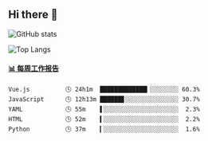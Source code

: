 ## Hi there 👋

![GitHub stats](https://github-readme-stats.orilight.top/api?username=orilights)

![Top Langs](https://github-readme-stats.orilight.top/api/top-langs/?username=orilights&layout=compact)

<!-- waka-box start -->
#### <a href="https://gist.github.com/92c8d5b388768c10efcba86e82b7c4fb" target="_blank">📊 每周工作报告</a>
```text
Vue.js          🕓 24h1m  █████████████▎░░░░░░░░ 60.3%
JavaScript      🕓 12h13m ██████▊░░░░░░░░░░░░░░░ 30.7%
YAML            🕓 55m    ▌░░░░░░░░░░░░░░░░░░░░░  2.3%
HTML            🕓 52m    ▍░░░░░░░░░░░░░░░░░░░░░  2.2%
Python          🕓 37m    ▎░░░░░░░░░░░░░░░░░░░░░  1.6%
```
<!-- Powered by https://github.com/journey-ad/waka-box-go . -->
<!-- waka-box end -->
